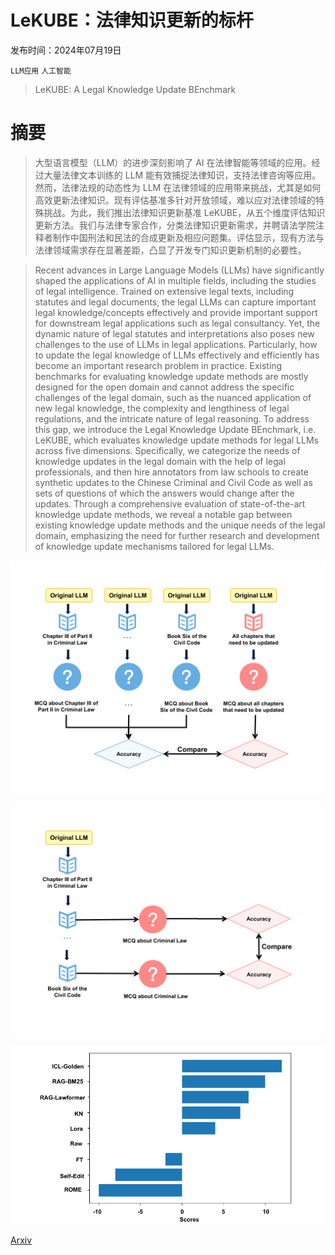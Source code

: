 # LeKUBE：法律知识更新的标杆

发布时间：2024年07月19日

`LLM应用` `人工智能`

> LeKUBE: A Legal Knowledge Update BEnchmark

# 摘要

> 大型语言模型（LLM）的进步深刻影响了 AI 在法律智能等领域的应用。经过大量法律文本训练的 LLM 能有效捕捉法律知识，支持法律咨询等应用。然而，法律法规的动态性为 LLM 在法律领域的应用带来挑战，尤其是如何高效更新法律知识。现有评估基准多针对开放领域，难以应对法律领域的特殊挑战。为此，我们推出法律知识更新基准 LeKUBE，从五个维度评估知识更新方法。我们与法律专家合作，分类法律知识更新需求，并聘请法学院注释者制作中国刑法和民法的合成更新及相应问题集。评估显示，现有方法与法律领域需求存在显著差距，凸显了开发专门知识更新机制的必要性。

> Recent advances in Large Language Models (LLMs) have significantly shaped the applications of AI in multiple fields, including the studies of legal intelligence. Trained on extensive legal texts, including statutes and legal documents, the legal LLMs can capture important legal knowledge/concepts effectively and provide important support for downstream legal applications such as legal consultancy. Yet, the dynamic nature of legal statutes and interpretations also poses new challenges to the use of LLMs in legal applications. Particularly, how to update the legal knowledge of LLMs effectively and efficiently has become an important research problem in practice. Existing benchmarks for evaluating knowledge update methods are mostly designed for the open domain and cannot address the specific challenges of the legal domain, such as the nuanced application of new legal knowledge, the complexity and lengthiness of legal regulations, and the intricate nature of legal reasoning. To address this gap, we introduce the Legal Knowledge Update BEnchmark, i.e. LeKUBE, which evaluates knowledge update methods for legal LLMs across five dimensions. Specifically, we categorize the needs of knowledge updates in the legal domain with the help of legal professionals, and then hire annotators from law schools to create synthetic updates to the Chinese Criminal and Civil Code as well as sets of questions of which the answers would change after the updates. Through a comprehensive evaluation of state-of-the-art knowledge update methods, we reveal a notable gap between existing knowledge update methods and the unique needs of the legal domain, emphasizing the need for further research and development of knowledge update mechanisms tailored for legal LLMs.

![LeKUBE：法律知识更新的标杆](../../../paper_images/2407.14192/x1.png)

![LeKUBE：法律知识更新的标杆](../../../paper_images/2407.14192/x2.png)

![LeKUBE：法律知识更新的标杆](../../../paper_images/2407.14192/x3.png)

[Arxiv](https://arxiv.org/abs/2407.14192)